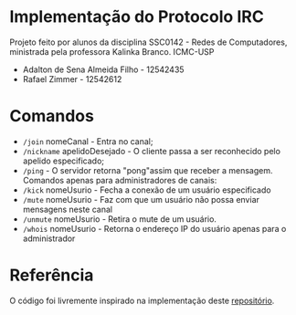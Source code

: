 # Implementação do Protocolo IRC

Projeto feito por alunos da disciplina SSC0142 - Redes de Computadores, ministrada pela professora Kalinka Branco. ICMC-USP

- Adalton de Sena Almeida Filho - 12542435
- Rafael Zimmer - 12542612

# Comandos

- `/join` nomeCanal - Entra no canal;
- `/nickname` apelidoDesejado - O cliente passa a ser reconhecido pelo apelido especificado;
- `/ping` - O servidor retorna "pong"assim que receber a mensagem.
  Comandos apenas para administradores de canais:
- `/kick` nomeUsurio - Fecha a conexão de um usuário especificado
- `/mute` nomeUsurio - Faz com que um usuário não possa enviar mensagens neste canal
- `/unmute` nomeUsurio - Retira o mute de um usuário.
- `/whois` nomeUsurio - Retorna o endereço IP do usuário apenas para o administrador

# Referência

O código foi livremente inspirado na implementação deste [repositório](https://github.com/vitor-san/irc-redes).
